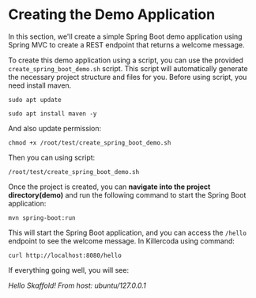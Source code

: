 # Creating the Demo Application

In this section, we'll create a simple Spring Boot demo application using Spring MVC to create a REST endpoint that returns a welcome message.

To create this demo application using a script, you can use the provided `create_spring_boot_demo.sh` script. This script will automatically generate the necessary project structure and files for you. Before using script, you need install maven.

`sudo apt update`

`sudo apt install maven -y`

And also update permission:

`chmod +x /root/test/create_spring_boot_demo.sh`

Then you can using script:

 `/root/test/create_spring_boot_demo.sh`

Once the project is created, you can **navigate into the project directory(demo)** and run the following command to start the Spring Boot application:

`mvn spring-boot:run`

This will start the Spring Boot application, and you can access the `/hello` endpoint to see the welcome message. In Killercoda using command:

`curl http://localhost:8080/hello`

If everything going well, you will see:

*Hello Skaffold! From host: ubuntu/127.0.0.1*

 
